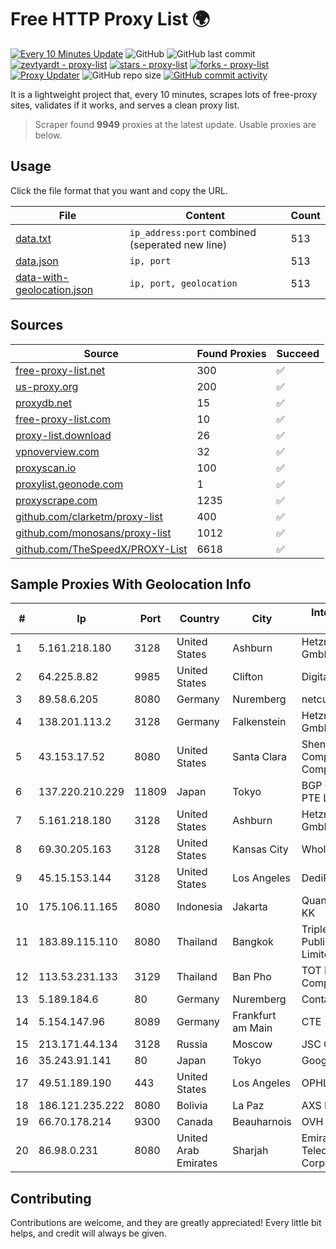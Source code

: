 
# Free HTTP Proxy List 🌍

[![Every 10 Minutes Update](https://github.com/mertguvencli/http-proxy-list/actions/workflows/main.yml/badge.svg?branch=main)](https://github.com/mertguvencli/http-proxy-list/actions/workflows/main.yml)
![GitHub](https://img.shields.io/github/license/mertguvencli/http-proxy-list)
![GitHub last commit](https://img.shields.io/github/last-commit/mertguvencli/http-proxy-list)
[![zevtyardt - proxy-list](https://img.shields.io/static/v1?label=zevtyardt&message=proxy-list&color=blue&logo=github)](https://github.com/zevtyardt/proxy-list "Go to GitHub repo")
[![stars - proxy-list](https://img.shields.io/github/stars/zevtyardt/proxy-list?style=social)](https://github.com/zevtyardt/proxy-list)
[![forks - proxy-list](https://img.shields.io/github/forks/zevtyardt/proxy-list?style=social)](https://github.com/zevtyardt/proxy-list)
[![Proxy Updater](https://github.com/zevtyardt/proxy-list/workflows/Proxy%20Updater/badge.svg)](https://github.com/zevtyardt/proxy-list/actions?query=workflow:"Proxy+Updater")
![GitHub repo size](https://img.shields.io/github/repo-size/zevtyardt/proxy-list)
[![GitHub commit activity](https://img.shields.io/github/commit-activity/m/zevtyardt/proxy-list?logo=commits)](https://github.com/zevtyardt/proxy-list/commits/main)

It is a lightweight project that, every 10 minutes, scrapes lots of free-proxy sites, validates if it works, and serves a clean proxy list.

> Scraper found **9949** proxies at the latest update. Usable proxies are below.

## Usage

Click the file format that you want and copy the URL.

|File|Content|Count|
|----|-------|-----|
|[data.txt](https://raw.githubusercontent.com/mertguvencli/http-proxy-list/main/proxy-list/data.txt)|`ip_address:port` combined (seperated new line)|513|
|[data.json](https://raw.githubusercontent.com/mertguvencli/http-proxy-list/main/proxy-list/data.json)|`ip, port`|513|
|[data-with-geolocation.json](https://raw.githubusercontent.com/mertguvencli/http-proxy-list/main/proxy-list/data-with-geolocation.json)|`ip, port, geolocation`|513|

## Sources

|Source|Found Proxies|Succeed|
|------|-------------|-------|
|[free-proxy-list.net](https://free-proxy-list.net)|300|✅|
|[us-proxy.org](https://www.us-proxy.org)|200|✅|
|[proxydb.net](http://proxydb.net)|15|✅|
|[free-proxy-list.com](https://free-proxy-list.com/?page=&port=&type%5B%5D=http&type%5B%5D=https&up_time=0&search=Search)|10|✅|
|[proxy-list.download](https://www.proxy-list.download/HTTP)|26|✅|
|[vpnoverview.com](https://vpnoverview.com/privacy/anonymous-browsing/free-proxy-servers)|32|✅|
|[proxyscan.io](https://www.proxyscan.io)|100|✅|
|[proxylist.geonode.com](https://proxylist.geonode.com/api/proxy-list?limit=300&page=1&sort_by=lastChecked&sort_type=desc&protocols=http,https)|1|✅|
|[proxyscrape.com](https://api.proxyscrape.com/v2/?request=displayproxies&protocol=http&timeout=10000&country=all&ssl=all&anonymity=all)|1235|✅|
|[github.com/clarketm/proxy-list](https://raw.githubusercontent.com/clarketm/proxy-list/master/proxy-list-raw.txt)|400|✅|
|[github.com/monosans/proxy-list](https://raw.githubusercontent.com/monosans/proxy-list/main/proxies/http.txt)|1012|✅|
|[github.com/TheSpeedX/PROXY-List](https://raw.githubusercontent.com/TheSpeedX/PROXY-List/master/http.txt)|6618|✅|


## Sample Proxies With Geolocation Info

|#|Ip|Port|Country|City|Internet Service Provider|
|-|--|----|-------|----|-------------------------|
|1|5.161.218.180|3128|United States|Ashburn|Hetzner Online GmbH|
|2|64.225.8.82|9985|United States|Clifton|DigitalOcean, LLC|
|3|89.58.6.205|8080|Germany|Nuremberg|netcup GmbH|
|4|138.201.113.2|3128|Germany|Falkenstein|Hetzner Online GmbH|
|5|43.153.17.52|8080|United States|Santa Clara|Shenzhen Tencent Computer Systems Company Limited|
|6|137.220.210.229|11809|Japan|Tokyo|BGP Consultancy PTE LTD|
|7|5.161.218.180|3128|United States|Ashburn|Hetzner Online GmbH|
|8|69.30.205.163|3128|United States|Kansas City|WholeSale Internet|
|9|45.15.153.144|3128|United States|Los Angeles|DediPath|
|10|175.106.11.165|8080|Indonesia|Jakarta|Quantum Dist POP KK|
|11|183.89.115.110|8080|Thailand|Bangkok|Triple T Broadband Public Company Limited|
|12|113.53.231.133|3129|Thailand|Ban Pho|TOT Public Company Limited|
|13|5.189.184.6|80|Germany|Nuremberg|Contabo GmbH|
|14|5.154.147.96|8089|Germany|Frankfurt am Main|CTE|
|15|213.171.44.134|3128|Russia|Moscow|JSC Comcor|
|16|35.243.91.141|80|Japan|Tokyo|Google LLC|
|17|49.51.189.190|443|United States|Los Angeles|OPHL|
|18|186.121.235.222|8080|Bolivia|La Paz|AXS Bolivia S. A.|
|19|66.70.178.214|9300|Canada|Beauharnois|OVH SAS|
|20|86.98.0.231|8080|United Arab Emirates|Sharjah|Emirates Telecommunications Corporation|



## Contributing

Contributions are welcome, and they are greatly appreciated! Every
little bit helps, and credit will always be given.

